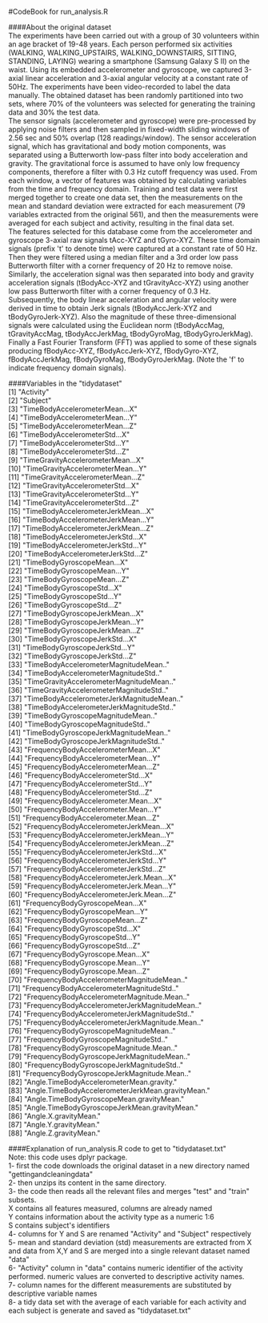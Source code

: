 
#CodeBook for run_analysis.R  

####About the original dataset  
The experiments have been carried out with a group of 30 volunteers within an age bracket of 19-48 years. Each person performed six activities (WALKING, WALKING_UPSTAIRS, WALKING_DOWNSTAIRS, SITTING, STANDING, LAYING) wearing a smartphone (Samsung Galaxy S II) on the waist. Using its embedded accelerometer and gyroscope, we captured 3-axial linear acceleration and 3-axial angular velocity at a constant rate of 50Hz. The experiments have been video-recorded to label the data manually. The obtained dataset has been randomly partitioned into two sets, where 70% of the volunteers was selected for generating the training data and 30% the test data.  
The sensor signals (accelerometer and gyroscope) were pre-processed by applying noise filters and then sampled in fixed-width sliding windows of 2.56 sec and 50% overlap (128 readings/window). The sensor acceleration signal, which has gravitational and body motion components, was separated using a Butterworth low-pass filter into body acceleration and gravity. The gravitational force is assumed to have only low frequency components, therefore a filter with 0.3 Hz cutoff frequency was used. From each window, a vector of features was obtained by calculating variables from the time and frequency domain. Training and test data were first merged together to create one data set, then the measurements on the mean and standard deviation were extracted for each measurement (79 variables extracted from the original 561), and then the measurements were averaged for each subject and activity, resulting in the final data set.  
The features selected for this database come from the accelerometer and gyroscope 3-axial raw signals tAcc-XYZ and tGyro-XYZ. These time domain signals (prefix 't' to denote time) were captured at a constant rate of 50 Hz. Then they were filtered using a median filter and a 3rd order low pass Butterworth filter with a corner frequency of 20 Hz to remove noise. Similarly, the acceleration signal was then separated into body and gravity acceleration signals (tBodyAcc-XYZ and tGravityAcc-XYZ) using another low pass Butterworth filter with a corner frequency of 0.3 Hz.  
Subsequently, the body linear acceleration and angular velocity were derived in time to obtain Jerk signals (tBodyAccJerk-XYZ and tBodyGyroJerk-XYZ). Also the magnitude of these three-dimensional signals were calculated using the Euclidean norm (tBodyAccMag, tGravityAccMag, tBodyAccJerkMag, tBodyGyroMag, tBodyGyroJerkMag). Finally a Fast Fourier Transform (FFT) was applied to some of these signals producing fBodyAcc-XYZ, fBodyAccJerk-XYZ, fBodyGyro-XYZ, fBodyAccJerkMag, fBodyGyroMag, fBodyGyroJerkMag. (Note the 'f' to indicate frequency domain signals).  


####Variables in the "tidydataset"  
 [1] "Activity"                                         
 [2] "Subject"                                         
 [3] "TimeBodyAccelerometerMean...X"                   
 [4] "TimeBodyAccelerometerMean...Y"                   
 [5] "TimeBodyAccelerometerMean...Z"                   
 [6] "TimeBodyAccelerometerStd...X"                    
 [7] "TimeBodyAccelerometerStd...Y"                    
 [8] "TimeBodyAccelerometerStd...Z"                    
 [9] "TimeGravityAccelerometerMean...X"                
[10] "TimeGravityAccelerometerMean...Y"                
[11] "TimeGravityAccelerometerMean...Z"                
[12] "TimeGravityAccelerometerStd...X"                 
[13] "TimeGravityAccelerometerStd...Y"                 
[14] "TimeGravityAccelerometerStd...Z"                 
[15] "TimeBodyAccelerometerJerkMean...X"               
[16] "TimeBodyAccelerometerJerkMean...Y"               
[17] "TimeBodyAccelerometerJerkMean...Z"               
[18] "TimeBodyAccelerometerJerkStd...X"                
[19] "TimeBodyAccelerometerJerkStd...Y"                
[20] "TimeBodyAccelerometerJerkStd...Z"                
[21] "TimeBodyGyroscopeMean...X"                       
[22] "TimeBodyGyroscopeMean...Y"                       
[23] "TimeBodyGyroscopeMean...Z"                       
[24] "TimeBodyGyroscopeStd...X"                        
[25] "TimeBodyGyroscopeStd...Y"                        
[26] "TimeBodyGyroscopeStd...Z"                        
[27] "TimeBodyGyroscopeJerkMean...X"                   
[28] "TimeBodyGyroscopeJerkMean...Y"                   
[29] "TimeBodyGyroscopeJerkMean...Z"                   
[30] "TimeBodyGyroscopeJerkStd...X"                    
[31] "TimeBodyGyroscopeJerkStd...Y"                    
[32] "TimeBodyGyroscopeJerkStd...Z"                    
[33] "TimeBodyAccelerometerMagnitudeMean.."            
[34] "TimeBodyAccelerometerMagnitudeStd.."             
[35] "TimeGravityAccelerometerMagnitudeMean.."         
[36] "TimeGravityAccelerometerMagnitudeStd.."          
[37] "TimeBodyAccelerometerJerkMagnitudeMean.."        
[38] "TimeBodyAccelerometerJerkMagnitudeStd.."         
[39] "TimeBodyGyroscopeMagnitudeMean.."                
[40] "TimeBodyGyroscopeMagnitudeStd.."                 
[41] "TimeBodyGyroscopeJerkMagnitudeMean.."            
[42] "TimeBodyGyroscopeJerkMagnitudeStd.."             
[43] "FrequencyBodyAccelerometerMean...X"              
[44] "FrequencyBodyAccelerometerMean...Y"              
[45] "FrequencyBodyAccelerometerMean...Z"              
[46] "FrequencyBodyAccelerometerStd...X"               
[47] "FrequencyBodyAccelerometerStd...Y"               
[48] "FrequencyBodyAccelerometerStd...Z"               
[49] "FrequencyBodyAccelerometer.Mean...X"             
[50] "FrequencyBodyAccelerometer.Mean...Y"             
[51] "FrequencyBodyAccelerometer.Mean...Z"             
[52] "FrequencyBodyAccelerometerJerkMean...X"          
[53] "FrequencyBodyAccelerometerJerkMean...Y"          
[54] "FrequencyBodyAccelerometerJerkMean...Z"          
[55] "FrequencyBodyAccelerometerJerkStd...X"           
[56] "FrequencyBodyAccelerometerJerkStd...Y"           
[57] "FrequencyBodyAccelerometerJerkStd...Z"           
[58] "FrequencyBodyAccelerometerJerk.Mean...X"         
[59] "FrequencyBodyAccelerometerJerk.Mean...Y"         
[60] "FrequencyBodyAccelerometerJerk.Mean...Z"         
[61] "FrequencyBodyGyroscopeMean...X"                  
[62] "FrequencyBodyGyroscopeMean...Y"                  
[63] "FrequencyBodyGyroscopeMean...Z"                  
[64] "FrequencyBodyGyroscopeStd...X"                   
[65] "FrequencyBodyGyroscopeStd...Y"                   
[66] "FrequencyBodyGyroscopeStd...Z"                   
[67] "FrequencyBodyGyroscope.Mean...X"                 
[68] "FrequencyBodyGyroscope.Mean...Y"                 
[69] "FrequencyBodyGyroscope.Mean...Z"                 
[70] "FrequencyBodyAccelerometerMagnitudeMean.."       
[71] "FrequencyBodyAccelerometerMagnitudeStd.."        
[72] "FrequencyBodyAccelerometerMagnitude.Mean.."      
[73] "FrequencyBodyAccelerometerJerkMagnitudeMean.."   
[74] "FrequencyBodyAccelerometerJerkMagnitudeStd.."    
[75] "FrequencyBodyAccelerometerJerkMagnitude.Mean.."  
[76] "FrequencyBodyGyroscopeMagnitudeMean.."           
[77] "FrequencyBodyGyroscopeMagnitudeStd.."            
[78] "FrequencyBodyGyroscopeMagnitude.Mean.."          
[79] "FrequencyBodyGyroscopeJerkMagnitudeMean.."       
[80] "FrequencyBodyGyroscopeJerkMagnitudeStd.."        
[81] "FrequencyBodyGyroscopeJerkMagnitude.Mean.."      
[82] "Angle.TimeBodyAccelerometerMean.gravity."        
[83] "Angle.TimeBodyAccelerometerJerkMean.gravityMean."  
[84] "Angle.TimeBodyGyroscopeMean.gravityMean."        
[85] "Angle.TimeBodyGyroscopeJerkMean.gravityMean."    
[86] "Angle.X.gravityMean."                            
[87] "Angle.Y.gravityMean."                            
[88] "Angle.Z.gravityMean."   

####Explanation of run_analysis.R code to get to "tidydataset.txt"  
Note: this code uses dplyr package.  
1- first the code downloads the original dataset in a new directory named "gettingandcleaningdata"  
2- then unzips its content in the same directory.  
3- the code then reads all the relevant files and merges "test" and "train" subsets.  
    X contains all features measured, columns are already named  
    Y contains information about the activity type as a numeric 1:6  
    S contains subject's identifiers  
4- columns for Y and S are renamed "Activity" and "Subject" respectively  
5- mean and standard deviation (std) measurements are extracted from X and data from X,Y and S are merged into a single relevant dataset named "data"  
6- "Activity" column in "data" contains numeric identifier of the activity performed. numeric values are converted to descriptive activity names.  
7- column names for the different measurements are substituted by descriptive variable names  
8- a tidy data set with the average of each variable for each activity and each subject is generate and saved as "tidydataset.txt"  
              
